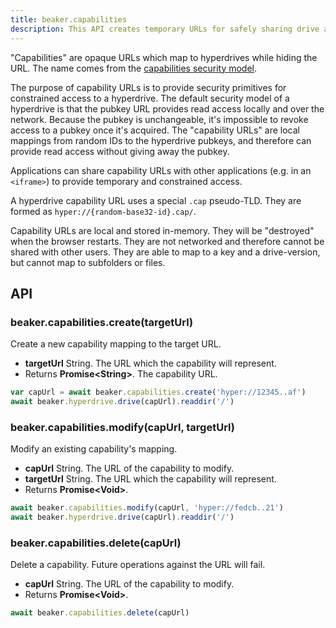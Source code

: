 ```yaml
---
title: beaker.capabilities
description: This API creates temporary URLs for safely sharing drive access between applications
---
```


"Capabilities" are opaque URLs which map to hyperdrives while hiding the URL. The name comes from the [capabilities security model](https://en.wikipedia.org/wiki/Capability-based_security).

The purpose of capability URLs is to provide security primitives for constrained access to a hyperdrive. The default security model of a hyperdrive is that the pubkey URL provides read access locally and over the network. Because the pubkey is unchangeable, it's impossible to revoke access to a pubkey once it's acquired. The "capability URLs" are local mappings from random IDs to the hyperdrive pubkeys, and therefore can provide read access without giving away the pubkey.

Applications can share capability URLs with other applications \(e.g. in an `<iframe>`\) to provide temporary and constrained access.

A hyperdrive capability URL uses a special `.cap` pseudo-TLD. They are formed as `hyper://{random-base32-id}.cap/`. 

Capability URLs are local and stored in-memory. They will be "destroyed" when the browser restarts. They are not networked and therefore cannot be shared with other users. They are able to map to a key and a drive-version, but cannot map to subfolders or files.

## API

### beaker.capabilities.create\(targetUrl\)

Create a new capability mapping to the target URL.

* **targetUrl** String. The URL which the capability will represent.
* Returns **Promise&lt;String&gt;**. The capability URL.

```javascript
var capUrl = await beaker.capabilities.create('hyper://12345..af')
await beaker.hyperdrive.drive(capUrl).readdir('/')
```

### beaker.capabilities.modify\(capUrl, targetUrl\)

Modify an existing capability's mapping.

* **capUrl** String. The URL of the capability to modify.
* **targetUrl** String. The URL which the capability will represent.
* Returns **Promise&lt;Void&gt;**.

```javascript
await beaker.capabilities.modify(capUrl, 'hyper://fedcb..21')
await beaker.hyperdrive.drive(capUrl).readdir('/')
```

### beaker.capabilities.delete\(capUrl\)

Delete a capability. Future operations against the URL will fail.

* **capUrl** String. The URL of the capability to modify.
* Returns **Promise&lt;Void&gt;**.

```javascript
await beaker.capabilities.delete(capUrl)
```
